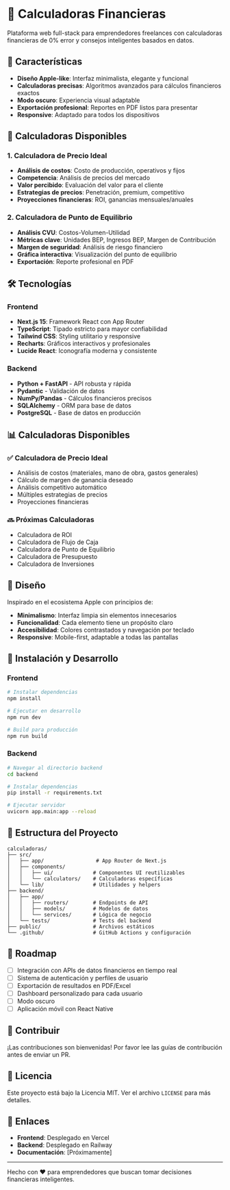 # 🧮 Calculadoras Financieras

Plataforma web full-stack para emprendedores freelances con calculadoras financieras de 0% error y consejos inteligentes basados en datos.

## 🚀 Características

- **Diseño Apple-like**: Interfaz minimalista, elegante y funcional
- **Calculadoras precisas**: Algoritmos avanzados para cálculos financieros exactos
- **Modo oscuro**: Experiencia visual adaptable
- **Exportación profesional**: Reportes en PDF listos para presentar
- **Responsive**: Adaptado para todos los dispositivos

## 🧮 Calculadoras Disponibles

### 1. Calculadora de Precio Ideal
- **Análisis de costos**: Costo de producción, operativos y fijos
- **Competencia**: Análisis de precios del mercado
- **Valor percibido**: Evaluación del valor para el cliente
- **Estrategias de precios**: Penetración, premium, competitivo
- **Proyecciones financieras**: ROI, ganancias mensuales/anuales

### 2. Calculadora de Punto de Equilibrio
- **Análisis CVU**: Costos-Volumen-Utilidad
- **Métricas clave**: Unidades BEP, Ingresos BEP, Margen de Contribución
- **Margen de seguridad**: Análisis de riesgo financiero
- **Gráfica interactiva**: Visualización del punto de equilibrio
- **Exportación**: Reporte profesional en PDF

## 🛠️ Tecnologías

### Frontend
- **Next.js 15**: Framework React con App Router
- **TypeScript**: Tipado estricto para mayor confiabilidad
- **Tailwind CSS**: Styling utilitario y responsive
- **Recharts**: Gráficos interactivos y profesionales
- **Lucide React**: Iconografía moderna y consistente

### Backend
- **Python + FastAPI** - API robusta y rápida
- **Pydantic** - Validación de datos
- **NumPy/Pandas** - Cálculos financieros precisos
- **SQLAlchemy** - ORM para base de datos
- **PostgreSQL** - Base de datos en producción

## 📊 Calculadoras Disponibles

### ✅ Calculadora de Precio Ideal
- Análisis de costos (materiales, mano de obra, gastos generales)
- Cálculo de margen de ganancia deseado
- Análisis competitivo automático
- Múltiples estrategias de precios
- Proyecciones financieras

### 🔜 Próximas Calculadoras
- Calculadora de ROI
- Calculadora de Flujo de Caja
- Calculadora de Punto de Equilibrio
- Calculadora de Presupuesto
- Calculadora de Inversiones

## 🎨 Diseño

Inspirado en el ecosistema Apple con principios de:
- **Minimalismo**: Interfaz limpia sin elementos innecesarios
- **Funcionalidad**: Cada elemento tiene un propósito claro
- **Accesibilidad**: Colores contrastados y navegación por teclado
- **Responsive**: Mobile-first, adaptable a todas las pantallas

## 🚀 Instalación y Desarrollo

### Frontend
```bash
# Instalar dependencias
npm install

# Ejecutar en desarrollo
npm run dev

# Build para producción
npm run build
```

### Backend
```bash
# Navegar al directorio backend
cd backend

# Instalar dependencias
pip install -r requirements.txt

# Ejecutar servidor
uvicorn app.main:app --reload
```

## 📁 Estructura del Proyecto

```
calculadoras/
├── src/
│   ├── app/                 # App Router de Next.js
│   ├── components/
│   │   ├── ui/             # Componentes UI reutilizables
│   │   └── calculators/    # Calculadoras específicas
│   └── lib/                # Utilidades y helpers
├── backend/
│   ├── app/
│   │   ├── routers/        # Endpoints de API
│   │   ├── models/         # Modelos de datos
│   │   └── services/       # Lógica de negocio
│   └── tests/              # Tests del backend
├── public/                 # Archivos estáticos
└── .github/                # GitHub Actions y configuración
```

## 🎯 Roadmap

- [ ] Integración con APIs de datos financieros en tiempo real
- [ ] Sistema de autenticación y perfiles de usuario
- [ ] Exportación de resultados en PDF/Excel
- [ ] Dashboard personalizado para cada usuario
- [ ] Modo oscuro
- [ ] Aplicación móvil con React Native

## 🤝 Contribuir

¡Las contribuciones son bienvenidas! Por favor lee las guías de contribución antes de enviar un PR.

## 📄 Licencia

Este proyecto está bajo la Licencia MIT. Ver el archivo `LICENSE` para más detalles.

## 🔗 Enlaces

- **Frontend**: Desplegado en Vercel
- **Backend**: Desplegado en Railway
- **Documentación**: [Próximamente]

---

Hecho con ❤️ para emprendedores que buscan tomar decisiones financieras inteligentes.
